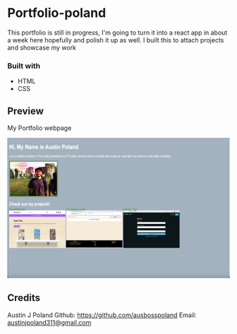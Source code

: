 # Portfolio-poland

This portfolio is still in progress, I'm going to turn it into a react app in about a week here hopefully and polish it up as well.
I built this to attach projects and showcase my work

### Built with

* HTML
* CSS

## Preview
My Portfolio webpage

![Cover-image](/assets/PortfolioScreenshot.png)


## Credits

Austin J Poland
Github: https://github.com/ausbosspoland
Email: austinjpoland311@gmail.com
